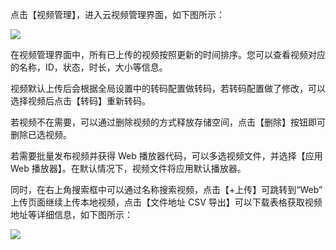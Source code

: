 
点击【视频管理】，进入云视频管理界面，如下图所示：

![](https://mc.qcloudimg.com/static/img/2dfb3889e3ea8e2e8a7d1a2edfbc2cb1/image.png)

在视频管理界面中，所有已上传的视频按照更新的时间排序。您可以查看视频对应的名称，ID，状态，时长，大小等信息。

视频默认上传后会根据全局设置中的转码配置做转码，若转码配置做了修改，可以选择视频后点击【转码】重新转码。

若视频不在需要，可以通过删除视频的方式释放存储空间，点击【删除】按钮即可删除已选视频。

若需要批量发布视频并获得 Web 播放器代码，可以多选视频文件，并选择【应用 Web 播放器】。在默认情况下，视频文件将应用默认播放器。

同时，在右上角搜索框中可以通过名称搜索视频，点击【+上传】可跳转到“Web” 上传页面继续上传本地视频，点击【文件地址 CSV 导出】可以下载表格获取视频地址等详细信息，如下图所示：

![](https://mc.qcloudimg.com/static/img/c0e35ed74265405a7418d43440a12df3/image.png)

